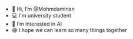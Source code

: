 - 👋 Hi, I’m @Mohmdamirian
- 💻 I'm university student 
- 👀 I’m interested in AI
- 😄 I hope we can learn so many things together
<!---
Mohmdamirian/Mohmdamirian is a ✨ special ✨ repository because its `README.md` (this file) appears on your GitHub profile.
You can click the Preview link to take a look at your changes.
--->
